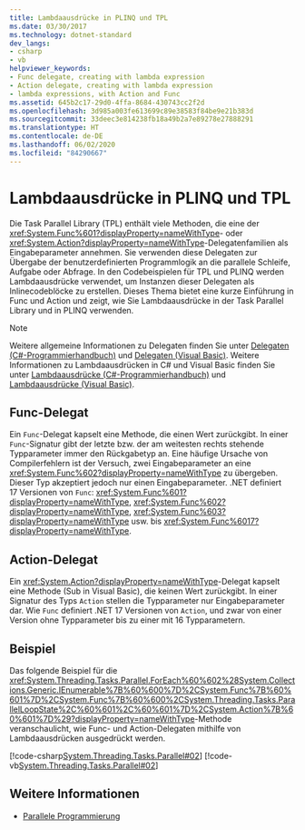 ```yaml
---
title: Lambdaausdrücke in PLINQ und TPL
ms.date: 03/30/2017
ms.technology: dotnet-standard
dev_langs:
- csharp
- vb
helpviewer_keywords:
- Func delegate, creating with lambda expression
- Action delegate, creating with lambda expression
- lambda expressions, with Action and Func
ms.assetid: 645b2c17-29d0-4ffa-8684-430743cc2f2d
ms.openlocfilehash: 3d985a003fe613699c89e38583f84be9e21b383d
ms.sourcegitcommit: 33deec3e814238fb18a49b2a7e89278e27888291
ms.translationtype: HT
ms.contentlocale: de-DE
ms.lasthandoff: 06/02/2020
ms.locfileid: "84290667"
---
```

# <a name="lambda-expressions-in-plinq-and-tpl"></a>Lambdaausdrücke in PLINQ und TPL

Die Task Parallel Library (TPL) enthält viele Methoden, die eine der <xref:System.Func%601?displayProperty=nameWithType>- oder <xref:System.Action?displayProperty=nameWithType>-Delegatenfamilien als Eingabeparameter annehmen. Sie verwenden diese Delegaten zur Übergabe der benutzerdefinierten Programmlogik an die parallele Schleife, Aufgabe oder Abfrage. In den Codebeispielen für TPL und PLINQ werden Lambdaausdrücke verwendet, um Instanzen dieser Delegaten als Inlinecodeblöcke zu erstellen. Dieses Thema bietet eine kurze Einführung in Func und Action und zeigt, wie Sie Lambdaausdrücke in der Task Parallel Library und in PLINQ verwenden.

> [!NOTE]
> Weitere allgemeine Informationen zu Delegaten finden Sie unter [Delegaten (C#-Programmierhandbuch)](../../csharp/programming-guide/delegates/index.md) und [Delegaten (Visual Basic)](../../visual-basic/programming-guide/language-features/delegates/index.md). Weitere Informationen zu Lambdaausdrücken in C# und Visual Basic finden Sie unter [Lambdaausdrücke (C#-Programmierhandbuch)](../../csharp/programming-guide/statements-expressions-operators/lambda-expressions.md) und [Lambdaausdrücke (Visual Basic)](../../visual-basic/programming-guide/language-features/procedures/lambda-expressions.md).

## <a name="func-delegate"></a>Func-Delegat

Ein `Func`-Delegat kapselt eine Methode, die einen Wert zurückgibt. In einer `Func`-Signatur gibt der letzte bzw. der am weitesten rechts stehende Typparameter immer den Rückgabetyp an. Eine häufige Ursache von Compilerfehlern ist der Versuch, zwei Eingabeparameter an eine <xref:System.Func%602?displayProperty=nameWithType> zu übergeben. Dieser Typ akzeptiert jedoch nur einen Eingabeparameter. .NET definiert 17 Versionen von `Func`: <xref:System.Func%601?displayProperty=nameWithType>, <xref:System.Func%602?displayProperty=nameWithType>, <xref:System.Func%603?displayProperty=nameWithType> usw. bis <xref:System.Func%6017?displayProperty=nameWithType>.

## <a name="action-delegate"></a>Action-Delegat

Ein <xref:System.Action?displayProperty=nameWithType>-Delegat kapselt eine Methode (Sub in Visual Basic), die keinen Wert zurückgibt. In einer Signatur des Typs `Action` stellen die Typparameter nur Eingabeparameter dar. Wie `Func` definiert .NET 17 Versionen von `Action`, und zwar von einer Version ohne Typparameter bis zu einer mit 16 Typparametern.

## <a name="example"></a>Beispiel

Das folgende Beispiel für die <xref:System.Threading.Tasks.Parallel.ForEach%60%602%28System.Collections.Generic.IEnumerable%7B%60%600%7D%2CSystem.Func%7B%60%601%7D%2CSystem.Func%7B%60%600%2CSystem.Threading.Tasks.ParallelLoopState%2C%60%601%2C%60%601%7D%2CSystem.Action%7B%60%601%7D%29?displayProperty=nameWithType>-Methode veranschaulicht, wie Func- und Action-Delegaten mithilfe von Lambdaausdrücken ausgedrückt werden.

[!code-csharp[System.Threading.Tasks.Parallel#02](../../../samples/snippets/csharp/VS_Snippets_CLR_System/system.threading.tasks.parallel/cs/parallelforeach.cs#02)]
[!code-vb[System.Threading.Tasks.Parallel#02](../../../samples/snippets/visualbasic/VS_Snippets_CLR_System/system.threading.tasks.parallel/vb/parallelforeach.vb#02)]

## <a name="see-also"></a>Weitere Informationen

- [Parallele Programmierung](index.md)
